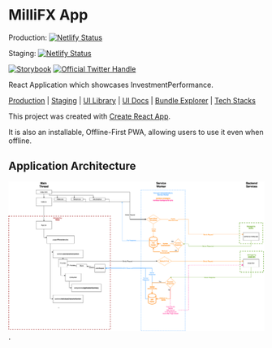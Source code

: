 # MilliFX App

Production: [![Netlify Status](https://api.netlify.com/api/v1/badges/89f54884-5339-49bc-ad32-c6a96750ce4c/deploy-status)](https://app.netlify.com/sites/millifx/deploys)

Staging: [![Netlify Status](https://api.netlify.com/api/v1/badges/c5d4bb2c-5cb5-43c3-b92f-d36f52666b10/deploy-status)](https://app.netlify.com/sites/millifx-stg/deploys)

[![Storybook](https://cdn.jsdelivr.net/gh/storybookjs/brand@master/badge/badge-storybook.svg)](https://millifx.netlify.app/storybook/index.html)
<a href="https://twitter.com/intent/follow?screen_name=millifx">
<img src="https://badgen.net/twitter/follow/millifx?icon=twitter&label=%40millifx" alt="Official Twitter Handle" />
</a>

React Application which showcases InvestmentPerformance.

[Production](https://app.millifx.com) | [Staging](https://app-stg.millifx.com) | [UI Library](https://app.millifx.com/storybook/index.html) | [UI Docs](https://app.millifx.com/docs/index.html) | [Bundle Explorer](https://app.millifx.com/explorer.html) | [Tech Stacks](app/docs/STACK.md)

This project was created with [Create React App](./docs/CRA.md).

It is also an installable, Offline-First PWA, allowing users to use it even when offline.

## Application Architecture

![](./architecture.png).